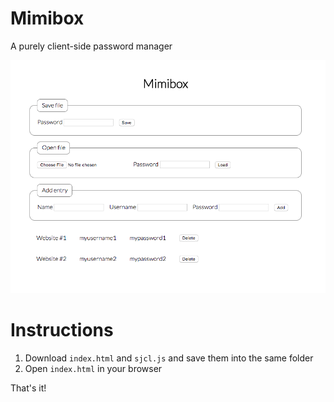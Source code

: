 # Mimibox
A purely client-side password manager

![screenshot](screenshot.png?raw=true)

# Instructions

1. Download `index.html` and `sjcl.js` and save them into the same folder
1. Open `index.html` in your browser

That's it!
